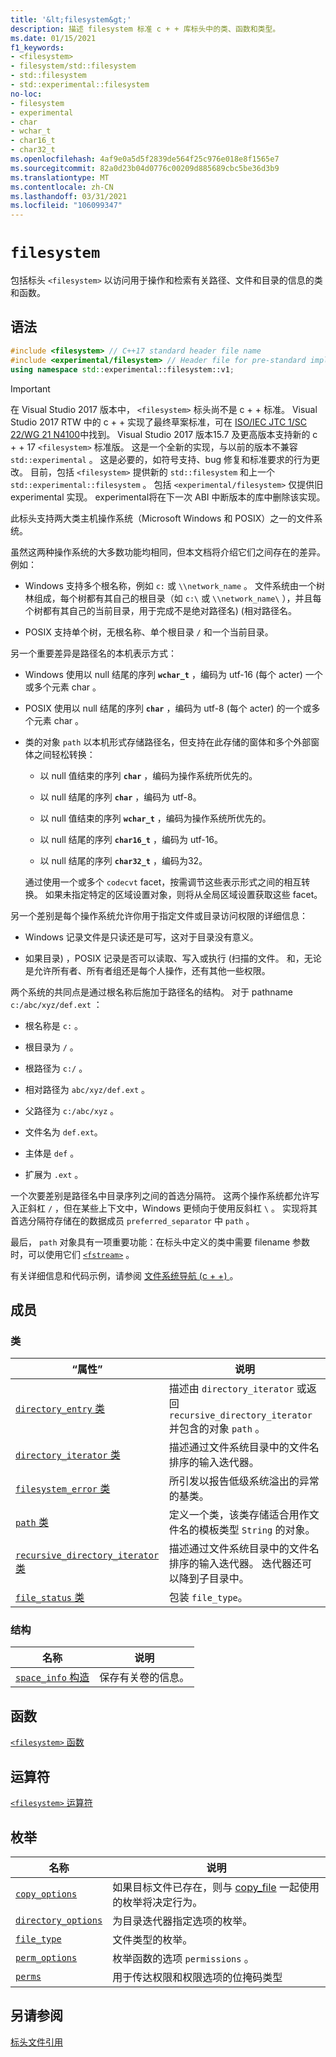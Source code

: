 ```yaml
---
title: '&lt;filesystem&gt;'
description: 描述 filesystem 标准 c + + 库标头中的类、函数和类型。
ms.date: 01/15/2021
f1_keywords:
- <filesystem>
- filesystem/std::filesystem
- std::filesystem
- std::experimental::filesystem
no-loc:
- filesystem
- experimental
- char
- wchar_t
- char16_t
- char32_t
ms.openlocfilehash: 4af9e0a5d5f2839de564f25c976e018e8f1565e7
ms.sourcegitcommit: 82a0d23b04d0776c00209d885689cbc5be36d3b9
ms.translationtype: MT
ms.contentlocale: zh-CN
ms.lasthandoff: 03/31/2021
ms.locfileid: "106099347"
---
```

# `filesystem`

包括标头 `<filesystem>` 以访问用于操作和检索有关路径、文件和目录的信息的类和函数。

## <a name="syntax"></a>语法

```cpp
#include <filesystem> // C++17 standard header file name
#include <experimental/filesystem> // Header file for pre-standard implementation
using namespace std::experimental::filesystem::v1;
```

> [!IMPORTANT]
> 在 Visual Studio 2017 版本中， `<filesystem>` 标头尚不是 c + + 标准。 Visual Studio 2017 RTW 中的 c + + 实现了最终草案标准，可在 [ISO/IEC JTC 1/SC 22/WG 21 N4100](https://wg21.link/n4100)中找到。 Visual Studio 2017 版本15.7 及更高版本支持新的 c + + 17 `<filesystem>` 标准版。
> 这是一个全新的实现，与以前的版本不兼容 `std::experimental` 。 这是必要的，如符号支持、bug 修复和标准要求的行为更改。 目前，包括 `<filesystem>` 提供新的 `std::filesystem` 和上一个 `std::experimental::filesystem` 。 包括 `<experimental/filesystem>` 仅提供旧 experimental 实现。 experimental将在下一次 ABI 中断版本的库中删除该实现。

此标头支持两大类主机操作系统（Microsoft Windows 和 POSIX）之一的文件系统。

虽然这两种操作系统的大多数功能均相同，但本文档将介绍它们之间存在的差异。 例如：

- Windows 支持多个根名称，例如 `c:` 或 `\\network_name` 。 文件系统由一个树林组成，每个树都有其自己的根目录（如 `c:\` 或 `\\network_name\` ），并且每个树都有其自己的当前目录，用于完成不是绝对路径名)  (相对路径名。

- POSIX 支持单个树，无根名称、单个根目录 `/` 和一个当前目录。

另一个重要差异是路径名的本机表示方式：

- Windows 使用以 null 结尾的序列 **`wchar_t`** ，编码为 utf-16 (每个 acter) 一个或多个元素 char 。

- POSIX 使用以 null 结尾的序列 **`char`** ，编码为 utf-8 (每个 acter) 的一个或多个元素 char 。

- 类的对象 `path` 以本机形式存储路径名，但支持在此存储的窗体和多个外部窗体之间轻松转换：

  - 以 null 值结束的序列 **`char`** ，编码为操作系统所优先的。

  - 以 null 结尾的序列 **`char`** ，编码为 utf-8。

  - 以 null 值结束的序列 **`wchar_t`** ，编码为操作系统所优先的。

  - 以 null 结尾的序列 **`char16_t`** ，编码为 utf-16。

  - 以 null 结尾的序列 **`char32_t`** ，编码为32。

  通过使用一个或多个 `codecvt` facet，按需调节这些表示形式之间的相互转换。 如果未指定特定的区域设置对象，则将从全局区域设置获取这些 facet。

另一个差别是每个操作系统允许你用于指定文件或目录访问权限的详细信息：

- Windows 记录文件是只读还是可写，这对于目录没有意义。

- 如果目录) ，POSIX 记录是否可以读取、写入或执行 (扫描的文件。 和，无论是允许所有者、所有者组还是每个人操作，还有其他一些权限。

两个系统的共同点是通过根名称后施加于路径名的结构。 对于 pathname `c:/abc/xyz/def.ext` ：

- 根名称是 `c:` 。

- 根目录为 `/` 。

- 根路径为 `c:/` 。

- 相对路径为 `abc/xyz/def.ext` 。

- 父路径为 `c:/abc/xyz` 。

- 文件名为 `def.ext`。

- 主体是 `def` 。

- 扩展为 `.ext` 。

一个次要差别是路径名中目录序列之间的首选分隔符。 这两个操作系统都允许写入正斜杠 `/` ，但在某些上下文中，Windows 更倾向于使用反斜杠 `\` 。 实现将其首选分隔符存储在的数据成员 `preferred_separator` 中 `path` 。

最后， `path` 对象具有一项重要功能：在标头中定义的类中需要 filename 参数时，可以使用它们 [`<fstream>`](fstream.md) 。

有关详细信息和代码示例，请参阅 [文件系统导航 (c + +) ](../standard-library/file-system-navigation.md)。

## <a name="members"></a>成员

### <a name="classes"></a>类

|“属性”|说明|
|-|-|
|[`directory_entry` 类](../standard-library/directory-entry-class.md)|描述由 `directory_iterator` 或返回 `recursive_directory_iterator` 并包含的对象 `path` 。|
|[`directory_iterator` 类](../standard-library/directory-iterator-class.md)|描述通过文件系统目录中的文件名排序的输入迭代器。|
|[`filesystem_error` 类](../standard-library/filesystem-error-class.md)|所引发以报告低级系统溢出的异常的基类。|
|[`path` 类](../standard-library/path-class.md)|定义一个类，该类存储适合用作文件名的模板类型 `String` 的对象。|
|[`recursive_directory_iterator` 类](../standard-library/recursive-directory-iterator-class.md)|描述通过文件系统目录中的文件名排序的输入迭代器。 迭代器还可以降到子目录中。|
|[`file_status` 类](../standard-library/file-status-class.md)|包装 `file_type`。|

### <a name="structs"></a>结构

|名称|说明|
|-|-|
|[`space_info` 构造](../standard-library/space-info-structure.md)|保存有关卷的信息。|

## <a name="functions"></a>函数

[`<filesystem>` 函数](../standard-library/filesystem-functions.md)

## <a name="operators"></a>运算符

[`<filesystem>` 运算符](../standard-library/filesystem-operators.md)

## <a name="enumerations"></a>枚举

|名称|说明|
|-|-|
|[`copy_options`](../standard-library/filesystem-enumerations.md#copy_options)|如果目标文件已存在，则与 [copy_file](../standard-library/filesystem-functions.md#copy_file) 一起使用的枚举将决定行为。|
|[`directory_options`](../standard-library/filesystem-enumerations.md#directory_options)|为目录迭代器指定选项的枚举。|
|[`file_type`](../standard-library/filesystem-enumerations.md#file_type)|文件类型的枚举。|
|[`perm_options`](../standard-library/filesystem-enumerations.md#perm_options)| 枚举函数的选项 `permissions` 。 |
|[`perms`](../standard-library/filesystem-enumerations.md#perms)|用于传达权限和权限选项的位掩码类型|

## <a name="see-also"></a>另请参阅

[标头文件引用](../standard-library/cpp-standard-library-header-files.md)
